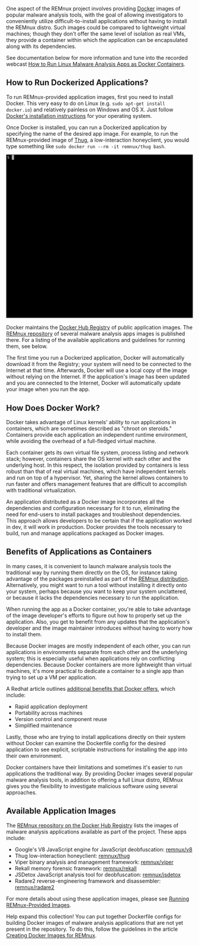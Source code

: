 One aspect of the REMnux project involves providing [Docker](https://www.docker.com/) images of popular malware analysis tools, with the goal of allowing investigators to conveniently utilize difficult-to-install applications without having to install the REMnux distro. Such images could be compared to lightweight virtual machines; though they don't offer the same level of isolation as real VMs, they provide a container within which the application can be encapsulated along with its dependencies.

See documentation below for more information and tune into the recorded webcast [How to Run Linux Malware Analysis Apps as Docker Containers](https://www.sans.org/webcasts/run-linux-malware-analysis-apps-docker-containers-99302).

## How to Run Dockerized Applications?

To run REMnux-provided  application images, first you need to install Docker. This very easy to do on Linux (e.g. `sudo apt-get install docker.io`) and relatively painless on Windows and OS X. Just follow [Docker's installation instructions](https://docs.docker.com/installation/#installation) for your operating system.

Once Docker is installed, you can run a Dockerized application by specifying the name of the desired app image. For example, to run the REMnux-provided image of [Thug](https://github.com/buffer/thug), a low-interaction honeyclient, you would type something like `sudo docker run --rm -it remnux/thug bash`.

![Running Thug in Docker](containers/remnux-docker-thug-full.gif)

Docker maintains the [Docker Hub Registry](https://hub.docker.com/) of public application images. The [REMnux repository](https://registry.hub.docker.com/repos/remnux/) of several malware analysis apps images is published there. For a listing of the available applications and guidelines for running them, see below.

The first time you run a Dockerized application, Docker will automatically download it from the Registry; your system will need to be connected to the Internet at that time. Afterwards, Docker will use a local copy of the image without relying on the Internet. If the application's image has been updated and you are connected to the Internet, Docker will automatically update your image when you run the app.

## How Does Docker Work?

Docker takes advantage of Linux kernels' ability to run applications in containers, which are sometimes described as "chroot on steroids." Containers provide each application an independent runtime environment, while avoiding the overhead of a full-fledged virtual machine.

Each container gets its own virtual file system, process listing and network stack; however, containers share the OS kernel with each other and the underlying host. In this respect, the isolation provided by containers is less robust than that of real virtual machines, which have independent kernels and run on top of a hypervisor. Yet, sharing the kernel allows containers to run faster and offers management features that are difficult to accomplish with traditional virtualization.

An application distributed as a Docker image incorporates all the dependencies and configuration necessary for it to run, eliminating the need for end-users to install packages and troubleshoot dependencies. This approach allows developers to be certain that if the application worked in dev, it will work in production. Docker provides the tools necessary to build, run and manage applications packaged as Docker images.

## Benefits of Applications as Containers

In many cases, it is convenient to launch malware analysis tools the traditional way by running them directly on the OS, for instance taking advantage of the packages preinstalled as part of the [REMnux distribution](https://remnux.org/#distro). Alternatively, you might want to run a tool without installing it directly onto your system, perhaps because you want to keep your system unclattered, or because it lacks the dependencies necessary to run the application.

When running the app as a Docker container, you're able to take advantage of the image developer's efforts to figure out how to properly set up the application. Also, you get to benefit from any updates that the application's developer and the image maintainer introduces without having to worry how to install them.

Because Docker images are mostly independent of each other, you can run applications in environments separate from each other and the underlying system; this is especially useful when applications rely on conflicting dependencies. Because Docker containers are more lightweight than virtual machines, it's more practical to dedicate a container to a single app than trying to set up a VM per application.

A Redhat article outlines [additional benefits that Docker offers](https://access.redhat.com/documentation/en-US/Red_Hat_Enterprise_Linux/7/html/7.0_Release_Notes/sect-Red_Hat_Enterprise_Linux-7.0_Release_Notes-Linux_Containers_with_Docker_Format-Advantages_of_Using_Docker.html), which include:

- Rapid application deployment
- Portability across machines
- Version control and component reuse
- Simplified maintenance

Lastly, those who are trying to install applications directly on their system without Docker can examine the Dockerfile config for the desired application to see explicit, scriptable instructions for installing the app into their own environment.

Docker containers have their limitations and sometimes it's easier to run applications the traditional way. By providing Docker images several popular malware analysis tools, in addition to offering a full Linux distro, REMnux gives you the flexibility to investigate malicious software using several approaches.

## Available Application Images

The [REMnux repository on the Docker Hub Registry](https://registry.hub.docker.com/repos/remnux/) lists the images of malware analysis applications available as part of the project. These apps include:

- Google's V8 JavaScript engine for JavaScript deobfuscation: [remnux/v8](https://registry.hub.docker.com/u/remnux/v8/)
- Thug low-interaction honeyclient: [remnux/thug](https://registry.hub.docker.com/u/remnux/thug/)
- Viper binary analysis and management framework:  [remnux/viper](https://registry.hub.docker.com/u/remnux/viper/)
- Rekall memory forensic framework:  [remnux/rekall](https://registry.hub.docker.com/u/remnux/rekall/)
- JSDetox JavaScript analysis tool for deobfuscation:  [remnux/jsdetox](https://registry.hub.docker.com/u/remnux/jsdetox/)
- Radare2 reverse-engineering framework and disassembler: [remnux/radare2](https://registry.hub.docker.com/u/remnux/radare2/)

For more details about using these application images, please see [Running REMnux-Provided Images](run-apps.md).

Help expand this collection! You can put together Dockerfile configs for building Docker images of malware analysis applications that are not yet present in the repository. To do this, follow the guidelines in the article [Creating Docker Images for REMnux](create-docker-images.md).
